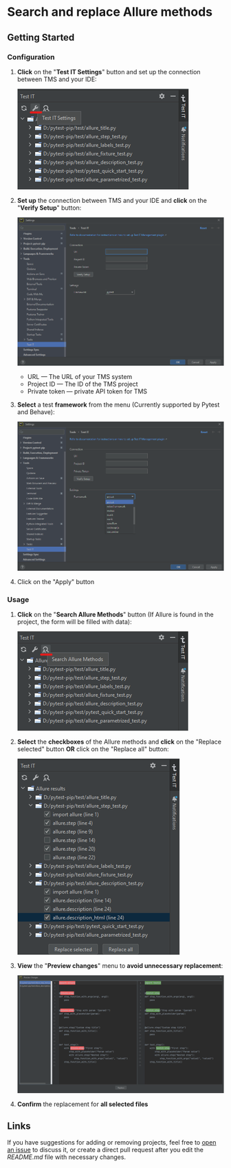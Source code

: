 # Search and replace Allure methods

## Getting Started

### Configuration

1. **Click** on the "**Test IT Settings**" button and set up the connection between TMS and your IDE:

    ![](./images/tms_settings_button.png)

2. **Set up** the connection between TMS and your IDE and **click** on the "**Verify Setup**" button:

   ![](./images/tms_settings.png)
   - URL — The URL of your TMS system
   - Project ID — The ID of the TMS project
   - Private token — private API token for TMS

3. **Select** a test **framework** from the menu (Currently supported by Pytest and Behave):

   ![](./images/frameworks_menu.png)

4. Click on the "Apply" button

### Usage

1. **Click** on the "**Search Allure Methods**" button (If Allure is found in the project, the form will be filled with data):

   ![](./images/search_allure_button.png)

2. **Select** the **checkboxes** of the Allure methods and **click** on the "Replace selected" button **OR** click on the "Replace all" button:

   ![](./images/replace.png)

3. **View** the "**Preview changes**" menu to **avoid unnecessary replacement**:

    ![](./images/diff_menu.png)

4. **Confirm** the replacement for **all selected files**

## Links

If you have suggestions for adding or removing projects, feel free to [open an issue](https://github.com/testit-tms/testit-management/issues/new) to discuss it, or create a direct pull request after you edit the *README.md* file with necessary changes.

